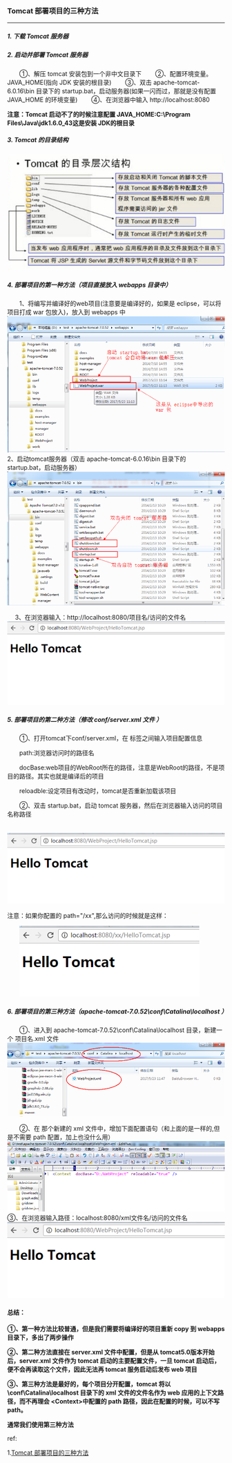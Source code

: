### Tomcat 部署项目的三种方法
---
##### 1. 下载 Tomcat 服务器

##### 2. 启动并部署 Tomcat 服务器

　　①、解压 tomcat 安装包到一个非中文目录下
　　②、配置环境变量。JAVA_HOME(指向 JDK 安装的根目录) 
　　③、双击 apache-tomcat-6.0.16\bin 目录下的 startup.bat，启动服务器(如果一闪而过，那就是没有配置 JAVA_HOME 的环境变量)
　　④、在浏览器中输入 http://localhost:8080

**注意：Tomcat 启动不了的时候注意配置 JAVA_HOME:C:\Program Files\Java\jdk1.6.0_43这是安装 JDK的根目录**


##### 3. Tomcat 的目录结构

![img](../../../images/tom1.png)


##### 4. 部署项目的第一种方法（项目直接放入 webapps 目录中）

　　1、将编写并编译好的web项目(注意要是编译好的，如果是 eclipse，可以将项目打成 war 包放入)，放入到 webapps 中
　　![img](../../../images/tom2.png)
　　
　　2、启动tomcat服务器（双击 apache-tomcat-6.0.16\bin 目录下的 startup.bat，启动服务器）
　　![img](../../../images/tom3.png)

　     3、在浏览器输入：http://localhost:8080/项目名/访问的文件名
　　![img](../../../images/tom4.png)

##### 5. 部署项目的第二种方法（修改 conf/server.xml 文件 ）

　　①、打开tomcat下conf/server.xml，在<Host> </Host>标签之间输入项目配置信息

　　path:浏览器访问时的路径名

　　docBase:web项目的WebRoot所在的路径，注意是WebRoot的路径，不是项目的路径。其实也就是编译后的项目

　　reloadble:设定项目有改动时，tomcat是否重新加载该项目

　　②、双击 startup.bat，启动 tomcat 服务器，然后在浏览器输入访问的项目名称路径

　　![img](../../../images/tom5.png)

注意：如果你配置的 path="/xx",那么访问的时候就是这样：

　　![img](../../../images/tom6.png)

##### 6. 部署项目的第三种方法（apache-tomcat-7.0.52\conf\Catalina\localhost ）

　　①、进入到 apache-tomcat-7.0.52\conf\Catalina\localhost 目录，新建一个 项目名.xml 文件
　　![img](../../../images/tom7.png)

　　②、在 那个新建的 xml 文件中，增加下面配置语句（和上面的是一样的,但是不需要 path 配置，加上也没什么用）
　　![img](../../../images/tom8.png)
　　
　　③、在浏览器输入路径：localhost:8080/xml文件名/访问的文件名
　　![img](../../../images/tom9.png)


#### 总结：

**①、第一种方法比较普通，但是我们需要将编译好的项目重新 copy 到 webapps 目录下，多出了两步操作**

**②、第二种方法直接在 server.xml 文件中配置，但是从 tomcat5.0版本开始后，server.xml 文件作为 tomcat 启动的主要配置文件，一旦 tomcat 启动后，便不会再读取这个文件，因此无法再 tomcat 服务启动后发布 web 项目**

**③、第三种方法是最好的，每个项目分开配置，tomcat 将以\conf\Catalina\localhost 目录下的 xml 文件的文件名作为 web 应用的上下文路径，而不再理会 \<Context>中配置的 path 路径，因此在配置的时候，可以不写 path。**

**通常我们使用第三种方法**

ref:

1.[Tomcat 部署项目的三种方法](https://www.cnblogs.com/ysocean/p/6893446.html)
